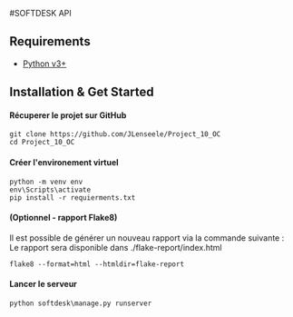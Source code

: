 #SOFTDESK API

## Requirements

+ [Python v3+](https://www.python.org/downloads/)

## Installation & Get Started

#### Récuperer le projet sur GitHub

    git clone https://github.com/JLenseele/Project_10_OC
    cd Project_10_OC

#### Créer l'environement virtuel

    python -m venv env
    env\Scripts\activate
    pip install -r requierments.txt
    
#### (Optionnel - rapport Flake8)  
Il est possible de générer un nouveau rapport via la commande suivante :  
Le rapport sera disponible dans ./flake-report/index.html

    flake8 --format=html --htmldir=flake-report
    
#### Lancer le serveur

    python softdesk\manage.py runserver
